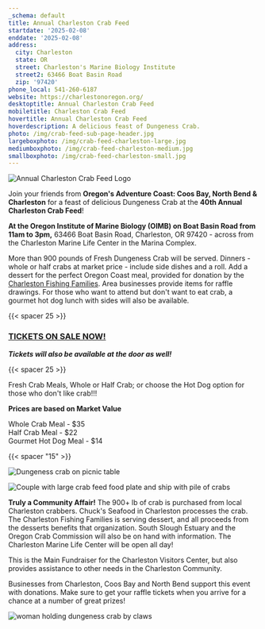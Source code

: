 ```yaml
---
_schema: default
title: Annual Charleston Crab Feed
startdate: '2025-02-08'
enddate: '2025-02-08'
address:
  city: Charleston
  state: OR
  street: Charleston's Marine Biology Institute
  street2: 63466 Boat Basin Road
  zip: '97420'
phone_local: 541-260-6187
website: https://charlestonoregon.org/
desktoptitle: Annual Charleston Crab Feed
mobiletitle: Charleston Crab Feed
hovertitle: Annual Charleston Crab Feed
hoverdescription: A delicious feast of Dungeness Crab.
photo: /img/crab-feed-sub-page-header.jpg
largeboxphoto: /img/crab-feed-charleston-large.jpg
mediumboxphoto: /img/crab-feed-charleston-medium.jpg
smallboxphoto: /img/crab-feed-charleston-small.jpg
---
```

![Annual Charleston Crab Feed Logo](/img/crab-feed-logo-2025.jpg)

Join your friends from **Oregon's Adventure Coast: Coos Bay, North Bend & Charleston** for a feast of delicious Dungeness Crab at the **40th Annual Charleston Crab Feed**!

**At the Oregon Institute of Marine Biology (OIMB) on Boat Basin Road from 11am to 3pm,** 63466 Boat Basin Road, Charleston, OR 97420 - across from the Charleston Marine Life Center in the Marina Complex.

More than 900 pounds of Fresh Dungeness Crab will be served. Dinners - whole or half crabs at market price - include side dishes and a roll. Add a dessert for the perfect Oregon Coast meal, provided for donation by the <a href="https://www.facebook.com/profile.php?id=61565684226356" target="_blank" rel="noopener">Charleston Fishing Families</a>. Area businesses provide items for raffle drawings. For those who want to attend but don't want to eat crab, a gourmet hot dog lunch with sides will also be available.

{{< spacer 25 >}}

### <a class="learn-more-anywhere-btn" target="_blank" href="https://www.eventbrite.com/e/40th-annual-crab-feed-fundraiser-tickets-1129860686729?aff=oddtdtcreator">TICKETS ON SALE NOW!</a>

***Tickets will also be available at the door as well!***

{{< spacer 25 >}}

Fresh Crab Meals, Whole or Half Crab; or choose the Hot Dog option for those who don't like crab!!!&nbsp;

**Prices are based on Market Value**

Whole Crab Meal - $35<br>Half Crab Meal - $22<br>Gourmet Hot Dog Meal - $14

{{< spacer "15" >}}

![Dungeness crab on picnic table](/img/crab-on-table.jpg)

![Couple with large crab feed food plate and ship with pile of crabs](/img/photo-collage-forcrab-feed.jpg)

**Truly a Community Affair!** The 900+ lb of crab is purchased from local Charleston crabbers. Chuck's Seafood in Charleston processes the crab. The Charleston Fishing Families is serving dessert, and all proceeds from the desserts benefits that organization. South Slough Estuary and the Oregon Crab Commission will also be on hand with information. The Charleston Marine Life Center will be open all day!

This is the Main Fundraiser for the Charleston Visitors Center, but also provides assistance to other needs in the Charleston Community.

Businesses from Charleston, Coos Bay and North Bend support this event with donations. Make sure to get your raffle tickets when you arrive for a chance at a number of great prizes!

![woman holding dungeness crab by claws](/img/woman-holding-cooked-crab.jpg)

&nbsp;